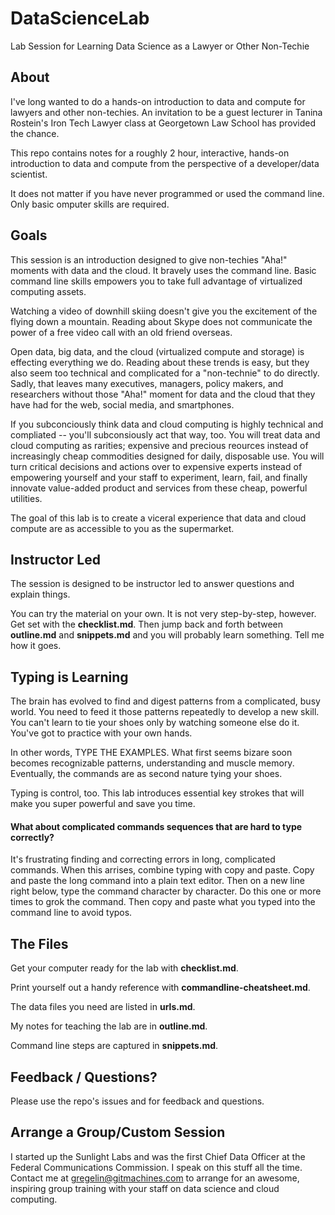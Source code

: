 DataScienceLab
==============

Lab Session for Learning Data Science as a Lawyer or Other Non-Techie

## About
I've long wanted to do a hands-on introduction to data and compute for lawyers and other non-techies. An invitation to be a guest lecturer in Tanina Rostein's Iron Tech Lawyer class at Georgetown Law School has provided the chance. 

This repo contains notes for a roughly 2 hour, interactive, hands-on introduction to data and compute from the perspective of a developer/data scientist. 

It does not matter if you have never programmed or used the command line. Only basic omputer skills are required.

## Goals
This session is an introduction designed to give non-techies "Aha!" moments with data and the cloud. It bravely uses the command line. Basic command line skills empowers you to take full advantage of virtualized computing assets.

Watching a video of downhill skiing doesn't give you the excitement of the flying down a mountain. Reading about Skype does not communicate the power of a free video call with an old friend overseas. 

Open data, big data, and the cloud (virtualized compute and storage) is effecting everything we do. Reading about these trends is easy, but they also seem too technical and complicated for a "non-technie" to do directly. Sadly, that leaves many executives, managers, policy makers, and researchers without those "Aha!" moment for data and the cloud that they have had for the web, social media, and smartphones. 

If you subconciously think data and cloud computing is highly technical and compliated -- you'll subconsiously act that way, too. You will treat data and cloud computing as rarities; expensive and precious reources instead of increasingly cheap commodities designed for daily, disposable use. You will turn critical decisions and actions over to expensive experts instead of empowering yourself and your staff to experiment, learn, fail, and finally innovate value-added product and services from these cheap, powerful utilities. 

The goal of this lab is to create a viceral experience that data and cloud compute are as accessible to you as the supermarket.

## Instructor Led
The session is designed to be instructor led to answer questions and explain things.

You can try the material on your own. It is not very step-by-step, however. Get set with the **checklist.md**. Then jump back and forth between **outline.md** and **snippets.md** and you will probably learn something. Tell me how it goes.

## Typing is Learning
The brain has evolved to find and digest patterns from a complicated, busy world. You need to feed it those patterns repeatedly to develop a new skill. You can't learn to tie your shoes only by watching someone else do it. You've got to practice with your own hands.

In other words, TYPE THE EXAMPLES. What first seems bizare soon becomes recognizable patterns, understanding and muscle memory. Eventually, the commands are as second nature tying your shoes. 

Typing is control, too. This lab introduces essential key strokes that will make you super powerful and save you time.

#### What about complicated commands sequences that are hard to type correctly?  
It's frustrating finding and correcting errors in long, complicated commands. When this arrises, combine typing with copy and paste. Copy and paste the long command into a plain text editor. Then on a new line right below, type the command character by character. Do this one or more times to grok the command. Then copy and paste what you typed into the command line to avoid typos.

## The Files

Get your computer ready for the lab with **checklist.md**. 

Print yourself out a handy reference with **commandline-cheatsheet.md**.

The data files you need are listed in **urls.md**. 

My notes for teaching the lab are in **outline.md**. 	

Command line steps are captured in **snippets.md**. 

## Feedback / Questions?
Please use the repo's issues and for feedback and questions.

## Arrange a Group/Custom Session
I started up the Sunlight Labs and was the first Chief Data Officer at the Federal Communications Commission. I speak on this stuff all the time. Contact me at gregelin@gitmachines.com to arrange for an awesome, inspiring group training with your staff on data science and cloud computing.
